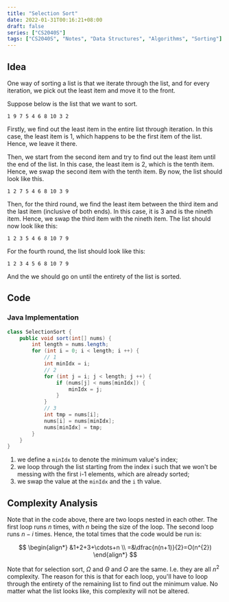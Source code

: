 ```yaml
---
title: "Selection Sort"
date: 2022-01-31T00:16:21+08:00
draft: false
series: ["CS2040S"]
tags: ["CS2040S", "Notes", "Data Structures", "Algorithms", "Sorting"]
---
```



## Idea

One way of sorting a list is that we iterate through the list, and for every iteration, we pick out the least item and move it to the front. 

Suppose below is the list that we want to sort. 

```
1 9 7 5 4 6 8 10 3 2
```

Firstly, we find out the least item in the entire list through iteration. In this case, the least item is $1$, which happens to be the first item of the list. Hence, we leave it there.

Then, we start from the second item and try to find out the least item until the end of the list. In this case, the least item is $2$, which is the tenth item. Hence, we swap the second item with the tenth item. By now, the list should look like this.

```
1 2 7 5 4 6 8 10 3 9
```

Then, for the third round, we find the least item between the third item and the last item (inclusive of both ends). In this case, it is 3 and is the nineth item. Hence, we swap the third item with the nineth item. The list should now look like this:

```
1 2 3 5 4 6 8 10 7 9
```

For the fourth round, the list should look like this:

```
1 2 3 4 5 6 8 10 7 9
```

And the we should go on until the entirety of the list is sorted. 

## Code

### Java Implementation

```java
class SelectionSort {
	public void sort(int[] nums) {
        int length = nums.length; 
        for (int i = 0; i < length; i ++) {
			// 1
            int minIdx = i; 
			// 2
            for (int j = i; j < length; j ++) {
                if (nums[j] < nums[minIdx]) {
                    minIdx = j;
                }
            }
			// 3
            int tmp = nums[i];
            nums[i] = nums[minIdx];
            nums[minIdx] = tmp;
        }
    }
}
```

1. we define a `minIdx` to denote the minimum value's index;
2. we loop through the list starting from the index i such that we won't be messing with the first i-1 elements, which are already sorted;
3. we swap the value at the `minIdx` and the `i` th value.
## Complexity Analysis

Note that in the code above, there are two loops nested in each other. The first loop runs $n$ times, with $n$ being the size of the loop. The second loop runs $n-i$ times. Hence, the total times that the code would be run is:

$$
\begin{align*}
&1+2+3+\cdots+n \\
=&\dfrac{n(n+1)}{2}=O(n^{2})
\end{align*}
$$

Note that for selection sort, $\Omega$ and $\Theta$ and $O$ are the same. I.e. they are all $n^{2}$ complexity. The reason for this is that for each loop, you'll have to loop through the entirety of the remaining list to find out the minimum value. No matter what the list looks like, this complexity will not be altered.